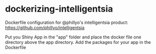 # dockerizing-intelligentsia
Dockerfile configuration for @phillyo's intelligentsia product: https://github.com/phillyo/intelligentsia

Put you Shiny App in the "app" folder and place the docker file one directory above the app directory. Add the packages for your app in the Dockerfile


